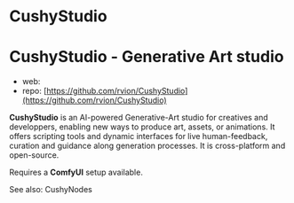 CushyStudio
========================

# CushyStudio - Generative Art studio

* web: 
* repo: [https://github.com/rvion/CushyStudio](https://github.com/rvion/CushyStudio)

**CushyStudio** is an AI-powered Generative-Art studio for creatives and developpers, enabling new ways to produce art, assets, or animations. It offers scripting tools and dynamic interfaces for live human-feedback, curation and guidance along generation processes. It is cross-platform and open-source.

Requires a **ComfyUI** setup available.

See also: CushyNodes